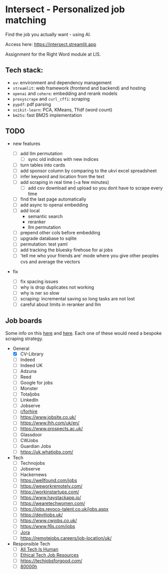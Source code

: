 # Intersect - Personalized job matching

Find the job you actually want - using AI.

Access here: https://intersect.streamlit.app

Assignment for the Right Word module at LIS.

## Tech stack:

-   `uv`: environment and dependency management
-   `streamlit`: web framework (frontend and backend) and hosting
-   `openai` and `cohere`: embedding and rerank models
-   `proxyscrape` and `curl_cffi`: scraping
-   `pypdf`: pdf parsing
-   `scikit-learn`: PCA, KMeans, Tfidf (word count)
-   `bm25s`: fast BM25 implementation

## TODO

-   new features

    -   [ ] add llm permutation
        -   [ ] sync old indices with new indices
    -   [ ] turn tables into cards
    -   [ ] add sponsor column by comparing to the ukvi excel spreadsheet
    -   [ ] infer keyword and location from the text
    -   [ ] add scraping in real time (~a few minutes)
        -   [ ] add csv download and upload so you dont have to scrape every time
    -   [ ] find the last page automatically
    -   [ ] add async to openai embedding
    -   [ ] add local
        -   semantic search
        -   reranker
        -   llm permutation
    -   [ ] prepend other cols before embedding
    -   [ ] upgrade database to sqlite
    -   [ ] permutation: test yaml
    -   [ ] add tracking the bluesky firehose for ai jobs
    -   [ ] 'tell me who your friends are' mode where you give other peoples cvs and average the vectors

-   fix
    -   [ ] fix spacing issues
    -   [ ] why is drop duplicates not working
    -   [ ] why is ner so slow
    -   [ ] scraping: incremental saving so long tasks are not lost
    -   [ ] careful about limits in reranker and llm

## Job boards

Some info on this [here](https://www.techradar.com/best/uk-job-sites) and [here](https://seemehired.com/blog/the-top-uk-job-boards-and-hiring-platforms-to-find-talent-in-2024/). Each one of these would need a bespoke scraping strategy.

-   General
    -   [x] CV-Library
    -   [ ] Indeed
    -   [ ] Indeed UK
    -   [ ] Adzuna
    -   [ ] Reed
    -   [ ] Google for jobs
    -   [ ] Monster
    -   [ ] Totaljobs
    -   [ ] LinkedIn
    -   [ ] Jobserve
    -   [ ] [r/forhire](https://www.reddit.com/r/forhire/)
    -   [ ] https://www.jobsite.co.uk/
    -   [ ] https://www.lhh.com/uk/en/
    -   [ ] https://www.prospects.ac.uk/
    -   [ ] Glassdoor
    -   [ ] CWJobs
    -   [ ] Guardian Jobs
    -   [ ] https://uk.whatjobs.com/
-   Tech
    -   [ ] Technojobs
    -   [ ] Jobserve
    -   [ ] Hackernews
    -   [ ] https://wellfound.com/jobs
    -   [ ] https://weworkremotely.com/
    -   [ ] https://workinstartups.com/
    -   [ ] https://www.haystackapp.io/
    -   [ ] https://wearetechwomen.com/
    -   [ ] https://jobs.revoco-talent.co.uk/jobs.aspx
    -   [ ] https://devitjobs.uk/
    -   [ ] https://www.cwjobs.co.uk/
    -   [ ] https://www.f6s.com/jobs
    -   [ ] [Jora](https://uk.jora.com/)
    -   [ ] https://remotejobs.careers/job-location/uk/
-   Responsible Tech
    -   [ ] [All Tech Is Human](https://alltechishuman.org/responsible-tech-job-board)
    -   [ ] [Ethical Tech Job Resources](https://docs.google.com/spreadsheets/d/1dFVoF6f9VU5pjaGhyyvQaBN0n6ae-iLCtlvsO1N2jhA/edit?gid=0#gid=0)
    -   [ ] https://techjobsforgood.com/
    -   [ ] [80000h](https://jobs.80000hours.org/)
